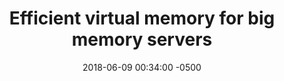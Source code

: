 ---
layout: paper-summary
title:  "Efficient virtual memory for big memory servers"
date:   2018-06-09 00:34:00 -0500
categories: paper
paper_title: "Efficient virtual memory for big memory servers"
paper_link: https://dl.acm.org/citation.cfm?doid=2485922.2485943
paper_keyword: Direct Segment; Segmentation
paper_year: ISCA 2013
rw_set: 
htm_cd: 
htm_cr: 
version_mgmt: 
---   